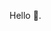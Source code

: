 Hello 👋.

<!---
slimelaboratory/slimelaboratory is a ✨ special ✨ repository because its `README.md` (this file) appears on your GitHub profile.
You can click the Preview link to take a look at your changes.
--->
